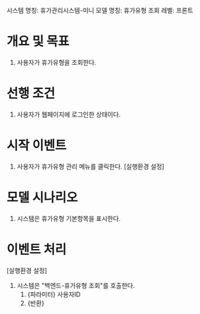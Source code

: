 시스템 명칭: 휴가관리시스템-미니
모델 명칭:  휴가유형 조회
레벨: 프론트

# 개요 및 목표
1. 사용자가 휴가유형을 조회한다.

# 선행 조건
1. 사용자가 웹페이지에 로그인한 상태이다.

# 시작 이벤트
1. 사용자가 휴가유형 관리 메뉴를 클릭한다. [실행환경 설정]

# 모델 시나리오
1. 시스템은 휴가유형 기본항목을 표시한다.

# 이벤트 처리
[실행환경 설정]
1. 시스템은 "백엔드-휴가유형 조회"를 호출한다.
	1. {파라미터} 사용자ID
	2. {반환}    

